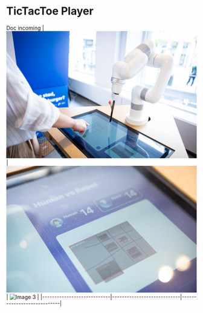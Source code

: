 # TicTacToe Player
Doc incoming
| ![Image 1](images/oxo_player.jpg) | ![Image 2](images/oxo_player2.jpg) | ![Image 3](images/oxo_player3.jpg) |
|----------------------------|----------------------------|----------------------------|


